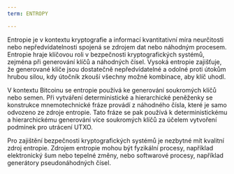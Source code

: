 ```yaml
---
term: ENTROPY

---
```

Entropie je v kontextu kryptografie a informací kvantitativní míra neurčitosti nebo nepředvídatelnosti spojená se zdrojem dat nebo náhodným procesem. Entropie hraje klíčovou roli v bezpečnosti kryptografických systémů, zejména při generování klíčů a náhodných čísel. Vysoká entropie zajišťuje, že generované klíče jsou dostatečně nepředvídatelné a odolné proti útokům hrubou silou, kdy útočník zkouší všechny možné kombinace, aby klíč uhodl.

V kontextu Bitcoinu se entropie používá ke generování soukromých klíčů nebo semen. Při vytváření deterministické a hierarchické peněženky se konstrukce mnemotechnické fráze provádí z náhodného čísla, které je samo odvozeno ze zdroje entropie. Tato fráze se pak používá k deterministickému a hierarchickému generování více soukromých klíčů za účelem vytvoření podmínek pro utrácení UTXO.

Pro zajištění bezpečnosti kryptografických systémů je nezbytné mít kvalitní zdroj entropie. Zdrojem entropie mohou být fyzikální procesy, například elektronický šum nebo tepelné změny, nebo softwarové procesy, například generátory pseudonáhodných čísel.